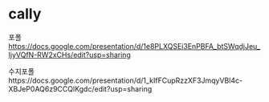 # cally


포폴
https://docs.google.com/presentation/d/1e8PLXQSEi3EnPBFA_btSWqdjJeu_IjyVQfN-RW2xCHs/edit?usp=sharing

<p>수지포폴
https://docs.google.com/presentation/d/1_kIfFCupRzzXF3JmqyVBl4c-XBJeP0AQ6z9CCQlKgdc/edit?usp=sharing</P>

